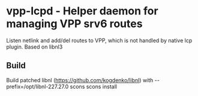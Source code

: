 # vpp-lcpd - Helper daemon for managing VPP srv6 routes

Listen netlink and add/del routes to VPP, which is not handled by native lcp plugin. Based on libnl3

## Build
Build patched libnl (https://github.com/kogdenko/libnl) with --prefix=/opt/libnl-227.27.0
scons
scons install
